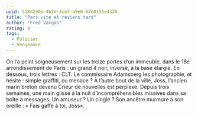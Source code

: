 ```yaml
---
uuid: 518d2e0e-4b2e-4ce7-a9e6-67e8155e4328
title: "Pars vite et reviens tard"
author: "Fred Vargas"
rating: 8
tags:
  - Policier
  - Vengeance
---
```


On l’a peint soigneusement sur les treize portes d’un immeuble, dans le 18e arrondissement de Paris : un grand 4 noir, inversé, à la base élargie. En dessous, trois lettres : CLT. Le commissaire Adamsberg les photographie, et hésite : simple graffiti, ou menace ? À l’autre bout de la ville, Joss, l’ancien marin breton devenu Crieur de nouvelles est perplexe. Depuis trois semaines, une main glisse à la nuit d’incompréhensibles missives dans sa boîte à messages. Un amuseur ? Un cinglé ? Son ancêtre murmure à son oreille : « Fais gaffe à toi, Joss».